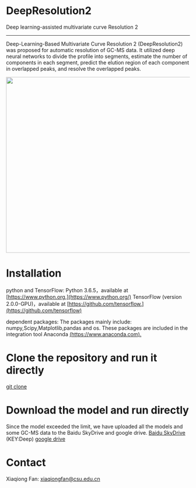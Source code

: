 # DeepResolution2
Deep learning-assisted multivariate curve Resolution 2

----------
Deep-Learning-Based Multivariate Curve Resolution 2 (DeepResolution2) was proposed for automatic resolution of GC-MS data. It utilized deep neural networks to divide the profile into segments, estimate the number of components in each segment, predict the elution region of each component in overlapped peaks, and resolve the overlapped peaks.  

<div align="center">
<img src="https://raw.githubusercontent.com/xiaqiong/DeepResolution/master/Flowchart%20of%20DeepResolution.png" width=647 height=480 />
</div>


# Installation

python and TensorFlow:
Python 3.6.5，available at [https://www.python.org.](https://www.python.org/) 
TensorFlow (version 2.0.0-GPU)，available at [https://github.com/tensorflow.](https://github.com/tensorflow) 

dependent packages:
The packages mainly include: numpy,Scipy,Matplotlib,pandas and os.
These packages are included in the integration tool Anaconda [(https://www.anaconda.com).](https://www.anaconda.com/) 

# Clone the repository and run it directly
[git clone](https://github.com/xiaqiong/DeepResolution) 

# Download the model and run directly

Since the model exceeded the limit, we have uploaded all the models and some GC-MS data to the Baidu SkyDrive and google drive.
[Baidu SkyDrive](https://pan.baidu.com/s/1K5lvlWh2IgQS9hwcxzbaCQ) (KEY:Deep)
[google drive](https://drive.google.com/drive/folders/1z1gIvOA3zVrbS3q06TPr1ZA5YAxUH06S?usp=sharing)

# Contact

Xiaqiong Fan: xiaqiongfan@csu.edu.cn
